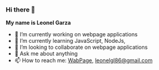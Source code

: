 ### Hi there 👋

**My name is Leonel Garza**

- 🔭 I’m currently working on webpage applications
- 🌱 I’m currently learning JavaScript, NodeJs, 
- 👯 I’m looking to collaborate on webpage applications
- 💬 Ask me about anything
- 📫 How to reach me: [WabPage](http://leonelgarza.herokuapp.com/), leonelgl86@gmail.com
